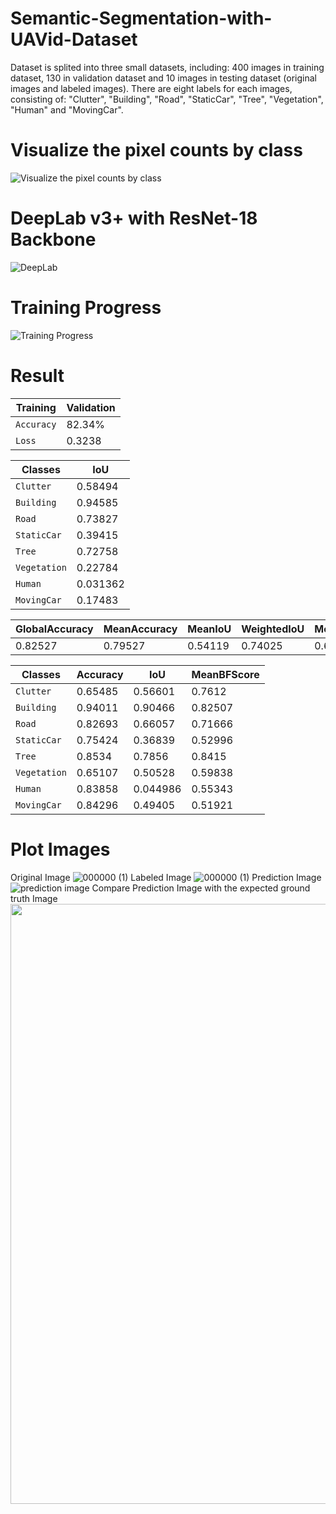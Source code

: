 # Semantic-Segmentation-with-UAVid-Dataset

Dataset is splited into three small datasets, including: 400 images in training dataset, 130 in validation dataset and 10 images in testing dataset (original images and labeled images). There are eight labels for each images, consisting of: "Clutter", "Building", "Road", "StaticCar", "Tree", "Vegetation", "Human" and "MovingCar".

# Visualize the pixel counts by class
![Visualize the pixel counts by class](https://user-images.githubusercontent.com/81501596/124265426-d9f4b080-db5f-11eb-9383-ab3981edcc31.png)

# DeepLab v3+ with ResNet-18 Backbone
![DeepLab](https://user-images.githubusercontent.com/81501596/124265667-3a83ed80-db60-11eb-8079-d782d61cf2cc.png)

# Training Progress
![Training Progress](https://user-images.githubusercontent.com/81501596/124266180-d6adf480-db60-11eb-903e-ff7c78db2c5e.png)
# Result
| Training |Validation|
| --- | --- |
| `Accuracy`   | 82.34%      | 76.8557%    |
| `Loss`     | 0.3238        | 0.5620      |

  |    Classes   |      IoU|
  | --- | --- |
  |  `Clutter`    |    0.58494|
   | `Building`   |    0.94585|
   | `Road`       |    0.73827|
   | `StaticCar`  |    0.39415|
   | `Tree`       |    0.72758|
   | `Vegetation` |    0.22784|
   | `Human`      |   0.031362|
   | `MovingCar`  |    0.17483|

|GlobalAccuracy |   MeanAccuracy  |  MeanIoU |   WeightedIoU  |  MeanBFScore|
| --- | --- | --- | --- | --- |
|0.82527 |         0.79527 |      0.54119 |     0.74025 |       0.66845 | 
       
|     Classes          | Accuracy   |   IoU   |    MeanBFScore |
| --- | --- | --- | --- |
|`Clutter`     |  0.65485   |   0.56601|       0.7612 |
| `Building`   |   0.94011  |    0.90466   |   0.82507|  
|  `Road`       |   0.82693  |    0.66057   |   0.71666 | 
| `StaticCar` |    0.75424  |    0.36839   |   0.52996  |
| `Tree`      |     0.8534  |     0.7856    |   0.8415 | 
|  `Vegetation` |   0.65107   |  0.50528  |   0.59838 |
| `Human`        | 0.83858    | 0.044986   |   0.55343 | 
|  `MovingCar`   |  0.84296     | 0.49405   |   0.51921 | 
       
# Plot Images
Original Image
![000000 (1)](https://user-images.githubusercontent.com/81501596/124268868-52f60700-db64-11eb-82cd-bfa084ce406b.png)
Labeled Image
![000000 (1)](https://user-images.githubusercontent.com/81501596/124268960-75882000-db64-11eb-8cff-04da89fff139.png)
Prediction Image 
![prediction image](https://user-images.githubusercontent.com/81501596/124269194-c730aa80-db64-11eb-8136-fe3949442c2d.png)
Compare Prediction Image with the expected ground truth Image
<img src="https://user-images.githubusercontent.com/81501596/124269351-f9420c80-db64-11eb-848c-3d3843bc6e76.png" width="1080" height="960">




